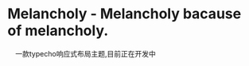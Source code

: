 <!--
 * @Author: Juran
 * @Date: 2023-01-16 01:41:46
 * @LastEditors: Do not edit
 * @LastEditTime: 2023-01-17 00:40:24
 * @FilePath: \melancholy\README.md
-->
# Melancholy - Melancholy bacause of melancholy.

&nbsp;&nbsp;&nbsp;&nbsp;一款typecho响应式布局主题,目前正在开发中